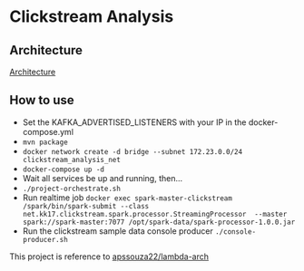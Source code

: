 # Clickstream Analysis

## Architecture

[Architecture](./architecture/Solution.md)

## How to use

*  Set the KAFKA_ADVERTISED_LISTENERS with your IP in the docker-compose.yml
* `mvn package`
* `docker network create -d bridge --subnet 172.23.0.0/24 clickstream_analysis_net`
* `docker-compose up -d`
*  Wait all services be up and running, then...
* `./project-orchestrate.sh`
* Run realtime job `docker exec spark-master-clickstream /spark/bin/spark-submit --class net.kk17.clickstream.spark.processor.StreamingProcessor  --master spark://spark-master:7077 /opt/spark-data/spark-processor-1.0.0.jar`
* Run the clickstream sample data console producer `./console-producer.sh`

This project is reference to [apssouza22/lambda-arch](https://github.com/apssouza22/lambda-arch)
